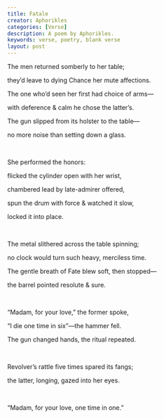 ```yaml
---
title: Fatale
creator: Aphorikles
categories: [Verse]
description: A poem by Aphorikles.
keywords: verse, poetry, blank verse
layout: post
---
```

<p class="hanging">The men returned somberly to her table;</p>
<p class="hanging">they’d leave to dying Chance her mute affections.
<p class="hanging">The one who’d seen her first had choice of arms—</p>
<p class="hanging">with deference & calm he chose the latter’s.</p>
<p class="hanging">The gun slipped from its holster to the table—</p>
<p class="hanging">no more noise than setting down a glass.</p>
<br>
<p class="hanging">She performed the honors:</p>
<p class="hanging">flicked the cylinder open with her wrist,</p>
<p class="hanging">chambered lead by late-admirer offered,</p>
<p class="hanging">spun the drum with force & watched it slow,</p>
<p class="hanging">locked it into place.</p>
<br>
<p class="hanging">The metal slithered across the table spinning;</p>
<p class="hanging">no clock would turn such heavy, merciless time.</p>
<p class="hanging">The gentle breath of Fate blew soft, then stopped—</p>
<p class="hanging">the barrel pointed resolute & sure.</p>
<br>
<p class="hanging">“Madam, for your love,” the former spoke,</p>
<p class="hanging">“I die one time in six”—the hammer fell.</p>
<p class="hanging">The gun changed hands, the ritual repeated.</p>
<br>
<p class="hanging">Revolver’s rattle five times spared its fangs;</p>
<p class="hanging">the latter, longing, gazed into her eyes.</p>
<br>
<p class="hanging">“Madam, for your love, one time in one.”</p>
